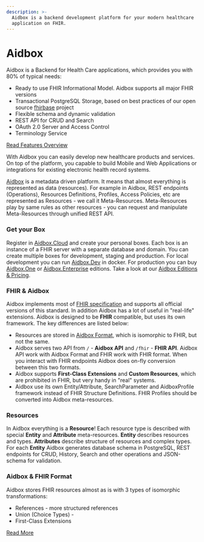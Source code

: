 ```yaml
---
description: >-
  Aidbox is a backend development platform for your modern healthcare
  application on FHIR.
---
```


# Aidbox

Aidbox is a Backend for Health Care applications,  which provides you with 80% of typical needs:

* Ready to use FHIR Informational Model. Aidbox supports all major FHIR versions
* Transactional PostgreSQL Storage, based on best practices of our open source [fhirbase](https://www.health-samurai.io/fhirbase)  project
* Flexible schema and dynamic validation
* REST API for CRUD and Search
* OAuth 2.0 Server and Access Control
* Terminology Service

[Read Features Overview](features.md)

With Aidbox you can easily develop new healthcare products and services.  On top of the platform, you capable to build Mobile and Web Applications or integrations for existing electronic health record systems.

[Aidbox](https://www.health-samurai.io/aidbox) is a metadata driven platform.  It means that almost everything is represented as data \(resources\). For example in Aidbox, REST endpoints \(Operations\), Resources Definitions, Profiles, Access Policies, etc are represented as Resources - we call it Meta-Resources. Meta-Resources play by same rules as other resources  - you can request and manipulate Meta-Resources through unified REST API. 

### Get your Box

Register in  [Aidbox.Cloud](https://www.health-samurai.io/aidbox) and create your personal boxes. Each box is an instance of a FHIR server with a separate database and domain. You can create multiple boxes for development, staging and  production. For local development you can run [Aidbox.Dev](installation/setup-aidbox.dev.md) in docker. For production you can buy [Aidbox.One](installation/deploy-aidbox.one.md) or [Aidbox.Enterprise](installation/aidbox.enterprise.md) editions. Take a look at our [Aidbox Editions & Pricing](editions-and-pricing.md).

### FHIR & Aidbox

Aidbox implements most of [FHIR specification](https://www.hl7.org/fhir/) and supports all official versions of this standard. In addition Aidbox has a lot of useful in "real-life" extensions. Aidbox is designed to be **FHIR** compatible, but uses its own framework.  The key differences are listed below:

* Resources are stored in [Aidbox Format](basic-concepts/#aidbox-and-fhir-formats), which is isomorphic to FHIR, but not the same.
* Aidbox serves two API    from `/` - **Aidbox API** and `/fhir` - **FHIR API**. Aidbox API work with Aidbox Format and FHIR work with FHIR format. When you interact with FHIR endpoints Aidbox does on-fly conversion between this two formats.
* Aidbox supports **First-Class Extensions** and **Custom Resources**, which are prohibited in FHIR, but very handy in "real" systems.
* Aidbox use its own Entity/Attribute, SearchParameter and AidboxProfile framework instead of FHIR Structure Definitions. FHIR Profiles should be converted into Aidbox meta-resources.

### Resources

In Aidbox everything is a **Resource**! Each resource type is described with special **Entity** and **Attribute** meta-resources. **Entity** describes resources and types. **Attributes** describe structure of resources and complex types. For each **Entity** Aidbox generates database schema in PostgreSQL,  REST endpoints for CRUD, History, Search and other operations and JSON-schema for validation. 

### Aidbox & FHIR Format

Aidbox stores FHIR resources almost as is with 3 types of isomorphic transformations:

* References - more structured references
* Union \(Choice Types\) - 
* First-Class Extensions

[Read More](basic-concepts/aidbox-and-fhir-formats.md)

